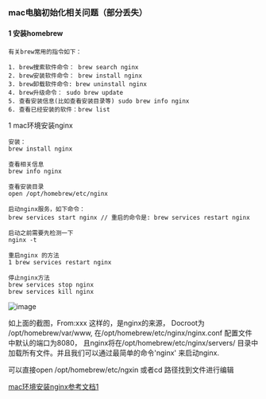 ### mac电脑初始化相关问题（部分丢失）

#### 1 安装homebrew

```
有关brew常用的指令如下：

1. brew搜索软件命令： brew search nginx
2. brew安装软件命令： brew install nginx
3. brew卸载软件命令: brew uninstall nginx
4. brew升级命令： sudo brew update
5. 查看安装信息(比如查看安装目录等) sudo brew info nginx
6. 查看已经安装的软件：brew list
```

1 mac环境安装nginx
```
安装：
brew install nginx

查看相关信息
brew info nginx

查看安装目录
open /opt/homebrew/etc/nginx

启动nginx服务，如下命令：
brew services start nginx // 重启的命令是: brew services restart nginx

启动之前需要先检测一下
nginx -t

重启nginx 的方法
1 brew services restart nginx

停止nginx方法
brew services stop nginx  
brew services kill nginx  
```
![image](https://user-images.githubusercontent.com/31762176/200459295-116dca39-a677-4020-8f93-e1f846a05539.png)

如上面的截图，From:xxx 这样的，是nginx的来源，
Docroot为 /opt/homebrew/var/www,
在/opt/homebrew/etc/nginx/nginx.conf 配置文件中默认的端口为8080，
且nginx将在/opt/homebrew/etc/nginx/servers/ 目录中加载所有文件。并且我们可以通过最简单的命令'nginx' 来启动nginx.

可以直接open /opt/homebrew/etc/ngxin 或者cd 路径找到文件进行编辑

[mac环境安装nginx参考文档1](https://www.cnblogs.com/tugenhua0707/p/9863885.html)
